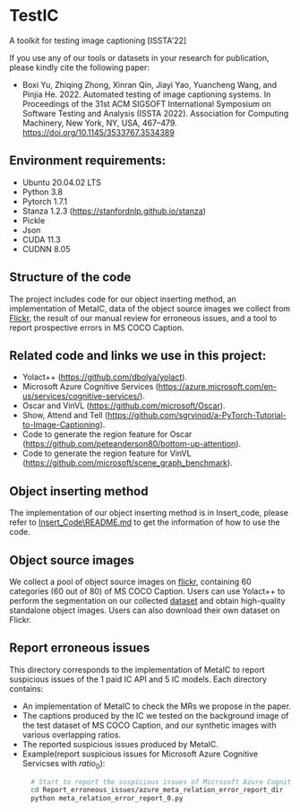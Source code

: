 # TestIC
A toolkit for testing image captioning [ISSTA'22]

If you use any of our tools or datasets in your research for publication, please kindly cite the following paper:
* Boxi Yu, Zhiqing Zhong, Xinran Qin, Jiayi Yao, Yuancheng Wang, and Pinjia He. 2022. Automated testing of image captioning systems. In Proceedings of the 31st ACM SIGSOFT International Symposium on Software Testing and Analysis (ISSTA 2022). Association for Computing Machinery, New York, NY, USA, 467–479. https://doi.org/10.1145/3533767.3534389

## Environment requirements:
* Ubuntu 20.04.02 LTS
* Python 3.8
* Pytorch 1.7.1
* Stanza 1.2.3 (https://stanfordnlp.github.io/stanza)
* Pickle 
* Json
* CUDA 11.3
* CUDNN 8.05
  
## Structure of the code
The project includes code for our object inserting method, an implementation of MetaIC, data of the object source images we collect from [Flickr](https://www.flickr.com), the result of our manual review for erroneous issues, and a tool to report prospective errors in MS COCO Caption.

## Related code and links we use in this project:
* Yolact++ (https://github.com/dbolya/yolact).
* Microsoft Azure Cognitive Services (https://azure.microsoft.com/en-us/services/cognitive-services/).
* Oscar and VinVL (https://github.com/microsoft/Oscar).
* Show, Attend and Tell (https://github.com/sgrvinod/a-PyTorch-Tutorial-to-Image-Captioning).
* Code to generate the region feature for Oscar (https://github.com/peteanderson80/bottom-up-attention).
* Code to generate the region feature for VinVL (https://github.com/microsoft/scene_graph_benchmark).

## Object inserting method
The implementation of our object inserting method is in Insert_code, please refer to [Insert_Code\README.md](Insert_code\README.md) to get the information of how to use the code.

## Object source images
We collect a pool of object source images on [flickr](https://www.flickr.com), containing 60 categories (60 out of 80) of MS COCO Caption. Users can use Yolact++ to perform the segmentation on our collected [dataset](Object_Source_Images) and obtain high-quality standalone object images. Users can also download their own dataset on Flickr. 

## Report erroneous issues
This directory corresponds to the implementation of MetaIC to report suspicious issues of the 1 paid IC API and 5 IC models. Each directory contains:
* An implementation of MetaIC to check the MRs we propose in the paper.
* The captions produced by the IC we tested on the background image of the test dataset of MS COCO Caption, and our synthetic images with various overlapping ratios.
* The reported suspicious issues produced by MetaIC.
* Example(report suspicious issues for Microsoft Azure Cognitive Servicses with $ratio_0$):
  ```bash
    # Start to report the suspicious issues of Microsoft Azure Cognitive Services:
    cd Report_erroneous_issues/azure_meta_relation_error_report_dir
    python meta_relation_error_report_0.py 
  ```
